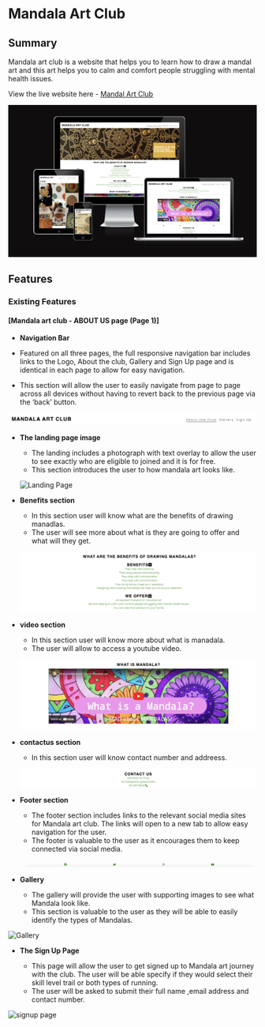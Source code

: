 # Mandala Art Club
## Summary
Mandala art club is a website that helps you to learn how to draw a mandal art and this art helps you to calm and comfort people struggling with mental health issues.

View the live website here - [Mandal Art Club](https://meghanarajvinakota.github.io/mandala-art-club/ "Mandala-Art-Club")


![Responsice Mockup](./media/Mandala-art-club-mockup_13.16.12.png)

## Features
### Existing Features

#### [Mandala art club - ABOUT US page (Page 1)]

- __Navigation Bar__

 - Featured on all three pages, the full responsive navigation bar includes links to the Logo, About the club, Gallery and Sign Up page and is identical in each page to allow for easy navigation.
  - This section will allow the user to easily navigate from page to page across all devices without having to revert back to the previous page via the ‘back’ button. 

![Nav Bar](./media/Nav-bar.png)

- __The landing page image__

  - The landing includes a photograph with text overlay to allow the user to see exactly who are eligible to joined and it is for free.
  - This section introduces the user to how mandala art looks like.

  ![Landing Page](./media/Aboutus%20-page%20-image.png)

- __Benefits section__

  - In this section user will know what are the benefits of drawing manadlas.
  - The user will see more about what is they are going to offer and what will they get.

  ![Benefit section](./media/benefits-image.png)

- __video section__

  - In this section user will know more about what is manadala.
  - The user will allow to access a youtube video.

  ![video section](./media/video-section.png)

- __contactus section__

  - In this section user will know contact number and addreess.

  ![contactus section](./media/contactus-image.png)

- __Footer section__

   - The footer section includes links to the relevant social media sites for Mandala art club. The links will open to a new tab to allow easy navigation for the user. 
  - The footer is valuable to the user as it encourages them to keep connected via social media.

  ![footer section](./media/footer-image.png)

- __Gallery__

  - The gallery will provide the user with supporting images to see what Mandala look like.
  - This section is valuable to the user as they will be able to easily identify the types of Mandalas. 

![Gallery](./media/gallery-iamge.png)

- __The Sign Up Page__

  - This page will allow the user to get signed up to Mandala art journey with the club. The user will be able specify if they would select their skill level trail or both types of running. 
  - The user will be asked to submit their full name ,email address and contact number.

![signup page](./media/signup-image.png)